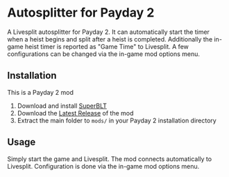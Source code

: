 # Autosplitter for Payday 2

A Livesplit autosplitter for Payday 2.
It can automatically start the timer when a heist begins and split after a heist is completed.
Additionally the in-game heist timer is reported as "Game Time" to Livesplit.
A few configurations can be changed via the in-game mod options menu.

## Installation

This is a Payday 2 mod

1. Download and install [SuperBLT](https://superblt.znix.xyz/)
2. Download the [Latest Release](https://github.com/dyrax/payday2-autosplitter/releases/latest/download/AutoSplitter.zip) of the mod
3. Extract the main folder to `mods/` in your Payday 2 installation directory

## Usage

Simply start the game and Livesplit. The mod connects automatically to Livesplit.
Configuration is done via the in-game mod options menu.
